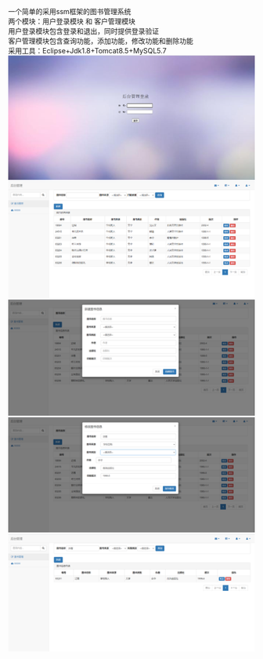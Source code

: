 一个简单的采用ssm框架的图书管理系统  
两个模块：用户登录模块   和     客户管理模块  
用户登录模块包含登录和退出，同时提供登录验证  
客户管理模块包含查询功能，添加功能，修改功能和删除功能  
采用工具：Eclipse+Jdk1.8+Tomcat8.5+MySQL5.7
![登录界面](images/login.png)
![主界面](images/main.png)
![添加功能界面](images/new.png)
![修改功能界面](images/modify.png)
![搜索功能界面](images/search.png)

